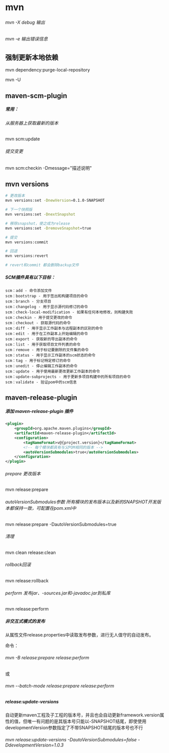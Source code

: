 # mvn

###### mvn -X debug 输出

###### mvn -e 输出错误信息



## 强制更新本地依赖

mvn dependency:purge-local-repository

mvn -U



## maven-scm-plugin

##### 常用：

###### 从服务器上获取最新的版本

mvn scm:update

###### 提交变更

mvn scm:checkin -Dmessage="描述说明"



## mvn versions 

```sh
# 更改版本
mvn versions:set -DnewVersion=0.1.0-SNAPSHOT

# 下一个快照版
mvn versions:set -DnextSnapshot

# 移除snapshot，使之成为release
mvn versions:set -DremoveSnapshot=true

# 提交
mvn versions:commit

# 回退
mvn versions:revert

# revert和commit 都会删除backup文件
```



##### SCM插件具有以下目标：

```
scm：add - 命令添加文件
scm：bootstrap - 用于签出和构建项目的命令
scm：branch - 分支项目
scm：changelog - 用于显示源代码修订的命令
scm：check-local-modification - 如果有任何本地修改，则构建失败
scm：checkin - 用于提交更改的命令
scm：checkout - 获取源代码的命令
scm：diff - 用于显示工作副本与远程副本的区别的命令
scm：edit - 用于在工作副本上开始编辑的命令
scm：export - 获取新的导出副本的命令
scm：list - 用于获取项目文件列表的命令
scm：remove - 用于标记要删除的文件集的命令
scm：status - 用于显示工作副本的scm状态的命令
scm：tag - 用于标记特定修订的命令
scm：unedit - 停止编辑工作副本的命令
scm：update - 用于使用最新更改更新工作副本的命令
scm：update-subprojects - 用于更新多项目构建中的所有项目的命令
scm：validate - 验证pom中的scm信息
```



## maven-release-plugin

##### 添加 maven-release-plugin 插件

```xml
<plugin>
	<groupId>org.apache.maven.plugins</groupId>
	<artifactId>maven-release-plugin</artifactId>
	<configuration>
		<tagNameFormat>v@{project.version}</tagNameFormat>
		<!-- 每个模块都具有与父POM相同的版本 -->
		<autoVersionSubmodules>true</autoVersionSubmodules>
	</configuration>
</plugin>
```



###### prepare 更改版本
mvn release:prepare



###### autoVersionSubmodules参数 所有模块的发布版本以及新的SNAPSHOT开发版本都保持一致，可配置在pom.xml中

mvn release:prepare -DautoVersionSubmodules=true



###### 清理

mvn clean release:clean



###### rollback回滚
mvn release:rollback



###### perform 发布jar、-sources.jar和-javadoc.jar到私库

mvn release:perform



##### 非交互式模式的发布

从属性文件release.properties中读取发布参数，进行无人值守的自动发布。

命令：

###### mvn -B release:prepare release:perform

  或

###### mvn --batch-mode release:prepare release:perform



##### release:update-versions

自动更新maven工程及子工程的版本号，并且也会自动更新framework.version属性的值，但唯一有问题的是其版本号只能以-SNAPSHOT结尾，即使使用developmentVersion参数指定了不带SNAPSHOT结尾的版本号也不行

###### mvn release:update-versions -DautoVersionSubmodules=false -DdevelopmentVersion=1.0.3

